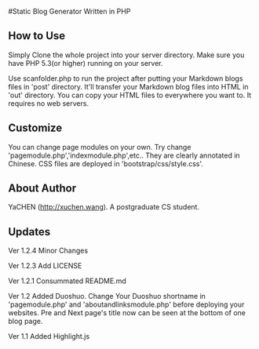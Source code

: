 
#Static Blog Generator Written in PHP

## How to Use

Simply Clone the whole project into your server directory. Make sure you have PHP 5.3(or higher) running on your server.

Use scanfolder.php to run the project after putting your Markdown blogs files in 'post' directory. It'll transfer your Markdown blog files into HTML in 'out' directory. You can copy your HTML files to everywhere you want to. It requires no web servers.

## Customize

You can change page modules on your own. Try change 'pagemodule.php','indexmodule.php',etc.. They are clearly annotated in Chinese. CSS files are deployed in 'bootstrap/css/style.css'.

## About Author

YaCHEN (http://xuchen.wang). A postgraduate CS student.

## Updates
Ver 1.2.4
Minor Changes

Ver 1.2.3
Add LICENSE

Ver 1.2.1
Consummated README.md

Ver 1.2 
Added Duoshuo. Change Your Duoshuo shortname in 'pagemodule.php' and 'aboutandlinksmodule.php' before deploying your websites.
Pre and Next page's title now can be seen at the bottom of one blog page.

Ver 1.1
Added Highlight.js
